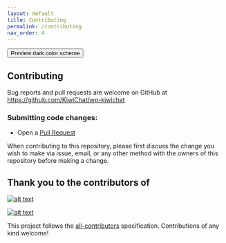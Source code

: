 ```yaml
---
layout: default
title: Contributing
permalink: /contributing
nav_order: 4
---
```


<button class="btn js-toggle-dark-mode">Preview dark color scheme</button>

<script>
const toggleDarkMode = document.querySelector('.js-toggle-dark-mode');

jtd.addEvent(toggleDarkMode, 'click', function(){
  if (jtd.getTheme() === 'dark') {
    jtd.setTheme('light');
    toggleDarkMode.textContent = 'Preview dark color scheme';
  } else {
    jtd.setTheme('dark');
    toggleDarkMode.textContent = 'Return to the light side';
  }
});
</script>

## Contributing

Bug reports and pull requests are welcome on GitHub at https://github.com/KiwiChat/wp-kiwichat 

### Submitting code changes:

- Open a [Pull Request](https://github.com/KiwiChat/wp-kiwichat/pulls)

When contributing to this repository, please first discuss the change you wish to make via issue, email, or any other method with the owners of this repository before making a change.

## Thank you to the contributors of 

[![alt text][1]][2]

[1]: https://avatars.githubusercontent.com/u/52504536?s=60&v=4
"KiwiChat GitHub"
[2]: https://github.com/KiwiChat


[![alt text][3]][4]

[3]: https://avatars.githubusercontent.com/u/34014529?s=60&v=4
"Show-Chat GitHub"
[4]: https://github.com/Show-Chat

This project follows the [all-contributors](https://github.com/KiwiChat/wp-kiwichat/graphs/contributors) specification. Contributions of any kind welcome!
